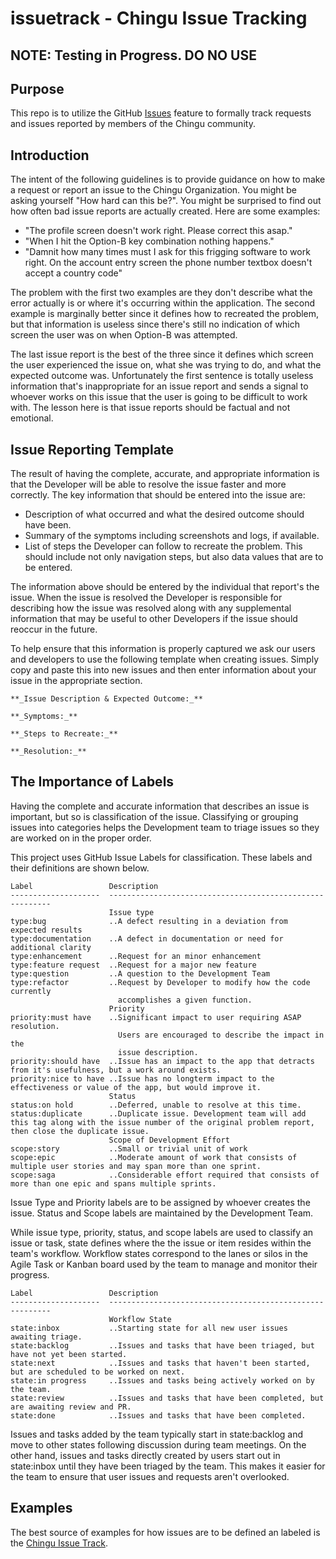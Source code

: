 # issuetrack - Chingu Issue Tracking

## NOTE: Testing in Progress. DO NO USE 

## Purpose
This repo is to utilize the GitHub 
[Issues](https://github.com/Chingu-cohorts/issuetrack/issues) feature to
formally track requests and issues reported by members of the Chingu community.

## Introduction
The intent of the following guidelines is to provide guidance on how to make a 
request or report an issue to the Chingu Organization. You might be asking
yourself "How hard can this be?". You might be surprised to find out how often
bad issue reports are actually created. Here are some examples:

- "The profile screen doesn't work right. Please correct this asap."
- "When I hit the Option-B key combination nothing happens."
- "Damnit how many times must I ask for this frigging software to work right.
On the account entry screen the phone number textbox doesn't accept a country
code"

The problem with the first two examples are they don't describe what the error
actually is or where it's occurring within the application. The second example
is marginally better since it defines how to recreated the problem, but that information is useless since there's still no indication of which screen the
user was on when Option-B was attempted.

The last issue report is the best of the three since it defines which screen
the user experienced the issue on, what she was trying to do, and what the
expected outcome was. Unfortunately the first sentence is totally useless
information that's inappropriate for an issue report and sends a signal to
whoever works on this issue that the user is going to be difficult to work
with. The lesson here is that issue reports should be factual and not emotional. 

## Issue Reporting Template
The result of having the complete, accurate, and appropriate information is
that the Developer will be able to resolve the issue faster and more correctly.
The key information that should be entered into the issue are:

- Description of what occurred and what the desired outcome should have been.
- Summary of the symptoms including screenshots and logs, if available.
- List of steps the Developer can follow to recreate the problem. This should
include not only navigation steps, but also data values that are to be entered. 

The information above should be entered by the individual that report's the
issue. When the issue is resolved the Developer is responsible for describing
how the issue was resolved along with any supplemental information that may be
useful to other Developers if the issue should reoccur in the future.

To help ensure that this information is properly captured we ask our users and developers to use the following template when creating issues.
Simply copy and paste this into new issues and then enter information about
your issue in the appropriate section.
```
**_Issue Description & Expected Outcome:_** 

**_Symptoms:_**

**_Steps to Recreate:_** 

**_Resolution:_** 
```
## The Importance of Labels
Having the complete and accurate information that describes an issue is
important, but so is classification of the issue. Classifying or grouping
issues into categories helps the Development team to triage issues so they
are worked on in the proper order. 

This project uses GitHub Issue Labels for classification. These labels and their definitions are shown below.
```
Label                 Description 
--------------------  ---------------------------------------------------------
                      Issue type
type:bug              ..A defect resulting in a deviation from expected results
type:documentation    ..A defect in documentation or need for additional clarity
type:enhancement      ..Request for an minor enhancement
type:feature request  ..Request for a major new feature
type:question         ..A question to the Development Team
type:refactor         ..Request by Developer to modify how the code currently
                        accomplishes a given function.
                      Priority
priority:must have    ..Significant impact to user requiring ASAP resolution.
                        Users are encouraged to describe the impact in the
                        issue description.
priority:should have  ..Issue has an impact to the app that detracts from it's usefulness, but a work around exists.
priority:nice to have ..Issue has no longterm impact to the effectiveness or value of the app, but would improve it.
                      Status
status:on hold        ..Deferred, unable to resolve at this time.
status:duplicate      ..Duplicate issue. Development team will add this tag along with the issue number of the original problem report, then close the duplicate issue.
                      Scope of Development Effort
scope:story           ..Small or trivial unit of work
scope:epic            ..Moderate amount of work that consists of multiple user stories and may span more than one sprint.
scope:saga            ..Considerable effort required that consists of more than one epic and spans multiple sprints.
```
Issue Type and Priority labels are to be assigned by whoever creates the issue. Status and Scope labels are maintained by the Development Team.

While issue type, priority, status, and scope labels are used to classify an issue or task, state defines where the the issue or item resides within the team's workflow. Workflow states correspond to the lanes or silos in the Agile Task or Kanban board used by the team to manage and monitor their progress.
```
Label                 Description 
--------------------  ---------------------------------------------------------
                      Workflow State
state:inbox           ..Starting state for all new user issues awaiting triage.
state:backlog         ..Issues and tasks that have been triaged, but have not yet been started.
state:next            ..Issues and tasks that haven't been started, but are scheduled to be worked on next.
state:in progress     ..Issues and tasks being actively worked on by the team.
state:review          ..Issues and tasks that have been completed, but are awaiting review and PR.
state:done            ..Issues and tasks that have been completed.
```
Issues and tasks added by the team typically start in state:backlog and move to other states following discussion during team meetings. On the other hand, issues and tasks directly created by users start out in state:inbox until they have been triaged by the team. This makes it easier for the team to ensure that user issues and requests aren't overlooked.

## Examples

The best source of examples for how issues are to be defined an labeled is the [Chingu Issue Track](https://github.com/Chingu-cohorts/issuetrack/issues).